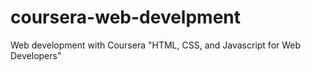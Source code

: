 # coursera-web-develpment
Web development with Coursera "HTML, CSS, and Javascript for Web Developers"

